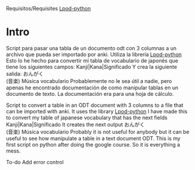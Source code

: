 Requisitos/Requisites
[Lpod-python](https://github.com/lpod/lpod-python)

Intro
======
Script para pasar una tabla de un documento odt con 3 columnas a un archivo que pueda ser importado por anki.
Utiliza la librería [Lpod-python](https://github.com/lpod/lpod-python)
Esto lo he hecho para convertir mi tabla de vocabulario de japonés que tiene los siguientes campos:
Kanji|Kana|Significado
Y crea la siguiente salida:
おんがく<br>(音楽) 	  Música 	 vocabulario
Probablemente no le sea útil a nadie, pero apenas he encontrado documentación de como manipular tablas en un documento de texto. La documentación era para una hoja de cálculo.

Script to convert a table in an ODT document with 3 columns to a file that can be imported with anki.
It uses the library [Lpod-python](https://github.com/lpod/lpod-python)
I have made this to convert my table of japanese vocabulary that has the next fields
Kanji|Kana|Significado
It creates the next output
おんがく<br>(音楽) 	  Música 	 vocabulario
Probably it is not useful for anybody but it can be useful to see how manipulate a table in a text document ODT.
This is my first script on python after doing the google course. So it is everything a mess.

To-do
Add error control

